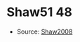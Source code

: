 <a name="material" />

# Shaw51 48
<script type="application/ld+json">
  {
    "@context": "https://schema.org/",
    "@type": "ChemicalSubstance",
    "http://purl.org/dc/terms/conformsTo":
      {
        "@type": "CreativeWork",
        "@id": "https://bioschemas.org/profiles/ChemicalSubstance/0.4-RELEASE/"
      },
    "@id": "https://egonw.github.io/nanowiki/nanowiki78.html#material",
    "name": "Shaw51 48",
    "sameAs": "http://127.0.0.1/mediawiki/index.php/Special:URIResolver/Shaw51_48"
  }
</script>


* Source: [Shaw2008](Shaw2008.md)
